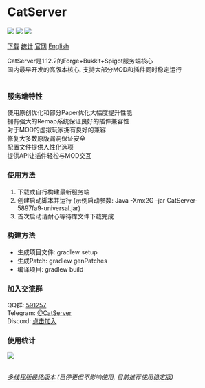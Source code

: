 # CatServer
![](https://img.shields.io/badge/Minecraft-1.12.2-brightgreen.svg?colorB=469C00)
![](https://img.shields.io/badge/Forge-14.23.5.2854-brightgreen.svg?colorB=469C00)
![](https://img.shields.io/badge/Spigot-1.12.2%20latest-brightgreen.svg?colorB=469C00)

[下载](https://github.com/Luohuayu/CatServer/releases)
[统计](https://bstats.org/plugin/bukkit/CatServer)
[官网](http://catserver.moe)
[English](README_EN.md)

CatServer是1.12.2的Forge+Bukkit+Spigot服务端核心<br>
国内最早开发的高版本核心, 支持大部分MOD和插件同时稳定运行<br><br>

### 服务端特性
使用原创优化和部分Paper优化大幅度提升性能<br>
拥有强大的Remap系统保证良好的插件兼容性<br>
对于MOD的虚拟玩家拥有良好的兼容<br>
修复大多数原版漏洞保证安全<br>
配置文件提供人性化选项<br>
提供API让插件轻松与MOD交互<br>

### 使用方法
1. 下载或自行构建最新服务端
2. 创建启动脚本并运行 (示例启动参数: Java -Xmx2G -jar CatServer-5897fa9-universal.jar)
3. 首次启动请耐心等待库文件下载完成<br>

### 构建方法
- 生成项目文件: gradlew setup<br>
- 生成Patch: gradlew genPatches<br>
- 编译项目: gradlew build<br>

### 加入交流群
QQ群: [591257](https://jq.qq.com/?_wv=1027&k=5B5aKkW)<br>
Telegram: [@CatServer](https://t.me/CatServer)<br>
Discord: [点击加入](https://discord.gg/wvBJN4d)<br>

### 使用统计
<img src="https://bstats.org/signatures/bukkit/CatServer.svg"><br><br>

*[多线程版最终版本](https://github.com/Luohuayu/CatServer/releases/tag/Async-final) (已停更但不影响使用, 目前推荐使用[稳定版](https://github.com/Luohuayu/CatServer/releases))*
